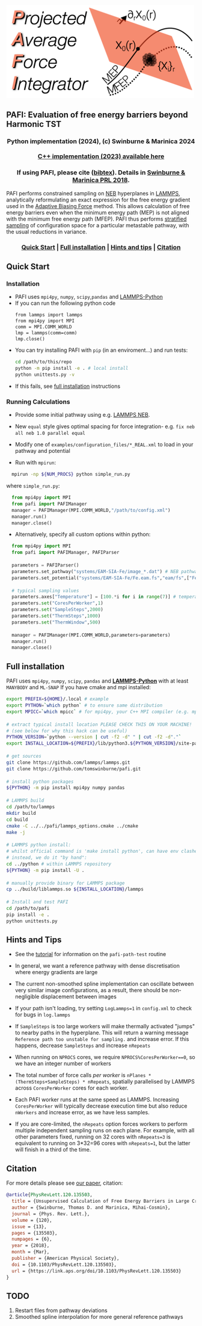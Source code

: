 <img src="doc/pafi_title.png" width=500></img>
<h2> PAFI: Evaluation of free energy barriers beyond Harmonic TST</h2>
<h3 align='center'>
Python implementation (2024), (c) Swinburne & Marinica 2024<br><br>
<a href="https://github.com/tomswinburne/pafi/tree/cpp-2023">C++ implementation (2023) available here</a>
<h3 align="center">If using PAFI, please cite (<a href="#citation">bibtex</a>). Details in 
<a href="https://journals.aps.org/prl/abstract/10.1103/PhysRevLett.120.135503" target="_new">Swinburne & Marinica PRL 2018</a>.
</h3>
PAFI performs constrained sampling on <a href="https://docs.lammps.org/fix_neb.html" target="_new">NEB</a> hyperplanes in 
<a href="https://docs.lammps.org" target="_new">LAMMPS</a>, 
analytically reformulating an exact expression for the free energy gradient used in the
<a href="https://pubs.acs.org/doi/10.1021/jp506633n" target="_new">Adaptive Biasing Force</a> method.
This allows calculation of free energy barriers even when the minimum energy path (MEP)
is not aligned with the minimum free energy path (MFEP). PAFI thus performs
<a href="https://en.wikipedia.org/wiki/Stratified_sampling" target="_new">stratified sampling</a> of configuration 
space for a particular metastable pathway, with the usual reductions in variance.
</br>
<h3 align="center">
<a href="#quick-start">Quick Start</a>
| <a href="#full-installation">Full installation</a>
| <a href="#hints-and-tips">Hints and tips</a>
| <a href="#citation">Citation</a>
</h3>

## Quick Start
### Installation
- PAFI uses `mpi4py`, `numpy`, `scipy`,`pandas` and <a href="https://docs.lammps.org/Python_head.html" target="_new">LAMMPS-Python</a>
- If you can run the following python code
  ```
  from lammps import lammps
  from mpi4py import MPI
  comm = MPI.COMM_WORLD
  lmp = lammps(comm=comm)
  lmp.close()
  ```
- You can try installing PAFI with `pip` (in an enviroment...) and run tests:
	```bash
  cd /path/to/this/repo
  python -m pip install -e . # local install
  python unittests.py -v
	```
- If this fails, see <a href="#full-installation">full installation</a> instructions

### Running Calculations
- Provide some initial pathway using e.g. <a href="http://lammps.sandia.gov/doc/neb.html" target="_new">LAMMPS NEB</a>. 

- New `equal` style gives optimal spacing for force integration- e.g. `fix neb all neb 1.0 parallel equal`

- Modify one of `examples/configuration_files/*_REAL.xml` to load in your pathway and potential

- Run with `mpirun`:
```bash
  mpirun -np ${NUM_PROCS} python simple_run.py
```
where `simple_run.py`:
```python
  from mpi4py import MPI
  from pafi import PAFIManager
  manager = PAFIManager(MPI.COMM_WORLD,"/path/to/config.xml")
  manager.run()
  manager.close()
  ```

- Alternatively, specify all custom options within python:
```python
  from mpi4py import MPI
  from pafi import PAFIManager, PAFIParser

  parameters = PAFIParser()
  parameters.set_pathway("systems/EAM-SIA-Fe/image_*.dat") # NEB pathway
  parameters.set_potential("systems/EAM-SIA-Fe/Fe.eam.fs","eam/fs",["Fe"]) # Potential
  
  # typical sampling values
  parameters.axes["Temperature"] = [100.*i for i in range(7)] # temperature range
  parameters.set("CoresPerWorker",1)
  parameters.set("SampleSteps",2000)
  parameters.set("ThermSteps",1000)
  parameters.set("ThermWindow",500)

  manager = PAFIManager(MPI.COMM_WORLD,parameters=parameters)
  manager.run()
  manager.close()
```

## Full installation
PAFI uses `mpi4py`, `numpy`, `scipy`, `pandas` and <b><a href="https://docs.lammps.org/Python_head.html" target="_new">LAMMPS-Python</a></b> with at least `MANYBODY` and `ML-SNAP`
If you have cmake and mpi installed:
```bash
export PREFIX=${HOME}/.local # example
export PYTHON=`which python` # to ensure same distribution
export MPICC=`which mpicc` # for mpi4py, your C++ MPI compiler (e.g. mpicc / mpiicc for intel)

# extract typical install location PLEASE CHECK THIS ON YOUR MACHINE!
# (see below for why this hack can be useful)
PYTHON_VERSION=`python --version | cut -f2 -d" " | cut -f2 -d"."`
export INSTALL_LOCATION=${PREFIX}/lib/python3.${PYTHON_VERSION}/site-packages

# get sources
git clone https://github.com/lammps/lammps.git
git clone https://github.com/tomswinburne/pafi.git

# install python packages
${PYTHON} -m pip install mpi4py numpy pandas

# LAMMPS build 
cd /path/to/lammps
mkdir build
cd build
cmake -C ../../pafi/lammps_options.cmake ../cmake
make -j

# LAMMPS python install: 
# whilst official command is 'make install python', can have env clashes
# instead, we do it "by hand":
cd ../python # within LAMMPS repository
${PYTHON} -m pip install -U .

# manually provide binary for LAMMPS package
cp ../build/liblammps.so ${INSTALL_LOCATION}/lammps

# Install and test PAFI
cd /path/to/pafi
pip install -e .
python unittests.py
```

## Hints and Tips

- See the [tutorial](TUTORIAL.md) for information on the `pafi-path-test` routine

- In general, we want a reference pathway with dense discretisation where energy gradients are large

- The current non-smoothed spline implementation can oscillate between very similar image configurations, as a result, there should be non-negligible displacement between images

- If your path isn't loading, try setting `LogLammps=1` in `config.xml` to check for bugs in `log.lammps`

- If `SampleSteps` is too large workers will make thermally activated "jumps" to nearby paths in the hyperplane. This will return a warning message `Reference path too unstable for sampling.`
 and increase error. If this happens, decrease `SampleSteps` and increase `nRepeats`

- When running on `NPROCS` cores, we require `NPROCS%CoresPerWorker==0`, so we have an integer number of workers

- The total number of force calls *per worker* is `nPlanes * (ThermSteps+SampleSteps) * nRepeats`, spatially parallelised by LAMMPS across `CoresPerWorker` cores for each worker.

- Each PAFI worker runs at the same speed as LAMMPS. Increasing `CoresPerWorker` will typically decrease execution time but also reduce `nWorkers` and increase error, as we have less samples.

- If you are core-limited, the `nRepeats` option forces workers to perform multiple independent sampling runs on each plane. For example, with all other parameters fixed, running on 32 cores with `nRepeats=3` is equivalent to running on 3*32=96 cores with  `nRepeats=1`, but the latter will finish in a third of the time.


## Citation
For more details please see <a href="https://journals.aps.org/prl/abstract/10.1103/PhysRevLett.120.135503" target="_new">our paper</a>, citation:
```bibtex
@article{PhysRevLett.120.135503,
  title = {Unsupervised Calculation of Free Energy Barriers in Large Crystalline Systems},
  author = {Swinburne, Thomas D. and Marinica, Mihai-Cosmin},
  journal = {Phys. Rev. Lett.},
  volume = {120},
  issue = {13},
  pages = {135503},
  numpages = {6},
  year = {2018},
  month = {Mar},
  publisher = {American Physical Society},
  doi = {10.1103/PhysRevLett.120.135503},
  url = {https://link.aps.org/doi/10.1103/PhysRevLett.120.135503}
}
```


## TODO
1. Restart files from pathway deviations
2. Smoothed spline interpolation for more general reference pathways

